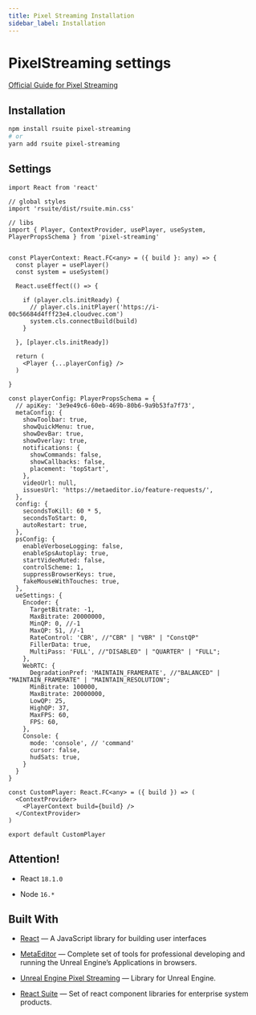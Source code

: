 ```yaml
---
title: Pixel Streaming Installation
sidebar_label: Installation
---
```


# PixelStreaming settings

[Official Guide for Pixel Streaming](https://docs.unrealengine.com/5.0/en-US/hosting-and-networking-guide-for-pixel-streaming-in-unreal-engine/)

## Installation

```bash
npm install rsuite pixel-streaming
# or
yarn add rsuite pixel-streaming
```

## Settings

```tsx title="src/Player.tsx"
import React from 'react'

// global styles
import 'rsuite/dist/rsuite.min.css'

// libs
import { Player, ContextProvider, usePlayer, useSystem, PlayerPropsSchema } from 'pixel-streaming'


const PlayerContext: React.FC<any> = ({ build }: any) => {
  const player = usePlayer()
  const system = useSystem()

  React.useEffect(() => {

    if (player.cls.initReady) {
      // player.cls.initPlayer('https://i-00c56684d4fff23e4.cloudvec.com')
      system.cls.connectBuild(build)
    }

  }, [player.cls.initReady])

  return (
    <Player {...playerConfig} />
  )

}

const playerConfig: PlayerPropsSchema = {
  // apiKey: '3e9e49c6-60eb-469b-80b6-9a9b53fa7f73',
  metaConfig: {
    showToolbar: true,
    showQuickMenu: true,
    showDevBar: true,
    showOverlay: true,
    notifications: {
      showCommands: false,
      showCallbacks: false,
      placement: 'topStart',
    },
    videoUrl: null,
    issuesUrl: 'https://metaeditor.io/feature-requests/',
  },
  config: {
    secondsToKill: 60 * 5,
    secondsToStart: 0,
    autoRestart: true,
  },
  psConfig: {
    enableVerboseLogging: false,
    enableSpsAutoplay: true,
    startVideoMuted: false,
    controlScheme: 1,
    suppressBrowserKeys: true,
    fakeMouseWithTouches: true,
  },
  ueSettings: {
    Encoder: {
      TargetBitrate: -1,
      MaxBitrate: 20000000,
      MinQP: 0, //-1
      MaxQP: 51, //-1
      RateControl: 'CBR', //"CBR" | "VBR" | "ConstQP"
      FillerData: true,
      MultiPass: 'FULL', //"DISABLED" | "QUARTER" | "FULL";
    },
    WebRTC: {
      DegradationPref: 'MAINTAIN_FRAMERATE', //"BALANCED" | "MAINTAIN_FRAMERATE" | "MAINTAIN_RESOLUTION";
      MinBitrate: 100000,
      MaxBitrate: 20000000,
      LowQP: 25,
      HighQP: 37,
      MaxFPS: 60,
      FPS: 60,
    },
    Console: {
      mode: 'console', // 'command'
      cursor: false,
      hudSats: true,
    }
  }
}

const CustomPlayer: React.FC<any> = ({ build }) => (
  <ContextProvider>
    <PlayerContext build={build} />
  </ContextProvider>
)

export default CustomPlayer
```

## Attention!

- React `18.1.0`

- Node `16.*`

## Built With

- [React](https://reactjs.org/) — A JavaScript library for building user interfaces

- [MetaEditor](https://metaeditor.io/) — Complete set of tools for professional developing and running the Unreal Engine’s Applications in browsers.

- [Unreal Engine Pixel Streaming](https://docs.unrealengine.com/5.0/en-US) — Library for Unreal Engine.

- [React Suite](https://www.npmjs.com/package/rsuite) — Set of react component libraries for enterprise system products.
